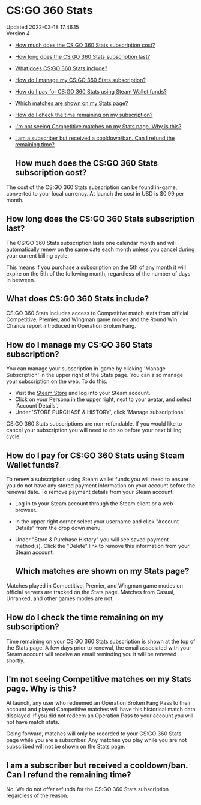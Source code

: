 # CS:GO 360 Stats
Updated 2022-03-18 17.46.15  
Version 4  

* [How much does the CS:GO 360 Stats subscription cost?](#subcost)
* [How long does the CS:GO 360 Stats subscription last?](#sublength)
* [What does CS:GO 360 Stats include?](#subinclude)
* [How do I manage my CS:GO 360 Stats subscription?](#submanage)
* [How do I pay for CS:GO 360 Stats using Steam Wallet funds?](#subwallet)
* [Which matches are shown on my Stats page?](#whichmatches)
* [How do I check the time remaining on my subscription?](#subtime)
* [I'm not seeing Competitive matches on my Stats page. Why is this?](#submatchdata)
* [I am a subscriber but received a cooldown/ban. Can I refund the remaining time?](#subban)

  
  ## How much does the CS:GO 360 Stats subscription cost?
The cost of the CS:GO 360 Stats subscription can be found in-game, converted to your local currency. At launch the cost in USD is $0.99 per month.    
  ## How long does the CS:GO 360 Stats subscription last?
The CS:GO 360 Stats subscription lasts one calendar month and will automatically renew on the same date each month unless you cancel during your current billing cycle.  
  
This means if you purchase a subscription on the 5th of any month it will expire on the 5th of the following month, regardless of the number of days in between.    
  ## What does CS:GO 360 Stats include?
CS:GO 360 Stats includes access to Competitive match stats from official Competitive, Premier, and Wingman game modes and the Round Win Chance report introduced in Operation Broken Fang.    
  ## How do I manage my CS:GO 360 Stats subscription?
You can manage your subscription in-game by clicking 'Manage Subscription' in the upper right of the Stats page. You can also manage your subscription on the web. To do this:  

* Visit the [Steam Store](https://store.steampowered.com/) and log into your Steam account.
* Click on your Persona in the upper right, next to your avatar, and select 'Account Details'.
* Under 'STORE PURCHASE & HISTORY', click 'Manage subscriptions'.

CS:GO 360 Stats subscriptions are non-refundable. If you would like to cancel your subscription you will need to do so before your next billing cycle.    
  ## How do I pay for CS:GO 360 Stats using Steam Wallet funds?
To renew a subscription using Steam wallet funds you will need to ensure you do not have any stored payment information on your account before the renewal date. To remove payment details from your Steam account:  

* Log in to your Steam account through the Steam client or a web browser.
* In the upper right corner select your username and click "Account Details" from the drop down menu.
* Under "Store & Purchase History" you will see saved payment method(s). Click the "Delete" link to remove this information from your Steam account.

  
  ## Which matches are shown on my Stats page?
Matches played in Competitive, Premier, and Wingman game modes on official servers are tracked on the Stats page. Matches from Casual, Unranked, and other games modes are not.    
  ## How do I check the time remaining on my subscription?
Time remaining on your CS:GO 360 Stats subscription is shown at the top of the Stats page. A few days prior to renewal, the email associated with your Steam account will receive an email reminding you it will be renewed shortly.    
  ## I'm not seeing Competitive matches on my Stats page. Why is this?
At launch, any user who redeemed an Operation Broken Fang Pass to their account and played Competitive matches will have this historical match data displayed. If you did not redeem an Operation Pass to your account you will not have match stats.  
  
Going forward, matches will only be recorded to your CS:GO 360 Stats page while you are a subscriber. Any matches you play while you are not subscribed will not be shown on the Stats page.    
  ## I am a subscriber but received a cooldown/ban. Can I refund the remaining time?
No. We do not offer refunds for the CS:GO 360 Stats subscription regardless of the reason.